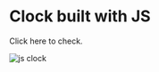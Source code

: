 # Clock built with JS
Click <a style="text-decoration: none;" href="https://theanasuddin.github.io/jsclock/" target="_blank">here</a> to check.
<p><img src="https://lh3.googleusercontent.com/fife/ABSRlIpJLoZwxJG0xm4jUIfRicONUS9fkJUIWQZvWZPV4D5r_fb5axwCpR6MHsKP9HKvUFUFJQ5jpuVU7CIiYgE2mxygFwuCvnJIzmCOPaDPGZqeyg5HEvNO70USmaMoASaSzC4KllrmcH3t_RZ3HoO6WKEiNb4nSHbKQ_6yV7mqZNAu0a6wWQ1HBVVBUNJ9yC2Xroo7dXLHNVKrNBqWjfGaQKb0Xik2F-aUDs-meXdxi-GEHEkTUDdqCU9Ta55k3lkAiBrjhjc5EPxANqqywg2BBJ12Z2WHOZ-0gn6oPdChLhaid5eUXI_ruLFrezgBpTp_IA4TbJdz0VNzjVh9lY9dsFUHgEZcHxUIBZxbagSrle0ofKP9zuOnhMs31lN-wE2teu9B_34W07zeoh3Ptq6haqzLqBfe9g1yf-p2esKGdyMNL0zm384z-ZNuVIaplO4Up3SfaW9zqmS6V5sefrpOPK2jvLPP1Loc6qSea1TScSLDPV1C4xFKlrG2A_u67y1a1RUpQ0pn_Yb8irCCrBmPO4DeZbgXeR2tT808pRDSttNG5VeJN-PvdEQUjCcNimcyTQma36YqUbHpIzSZ0jMhZVtBr88622tISSFAycYj7P14alO07K2Li9dtsJiPGK8nR5fqOxjUK3IPytklw8hCPADJEkGySHYQ7yjQUW8TS8YQxwBuy8SEhiXw4T3JImkzU81hislrlhTRe-yJNSlLl5jFhs2X8yunNw=w2000-h1524-ft" alt="js clock"></p>

